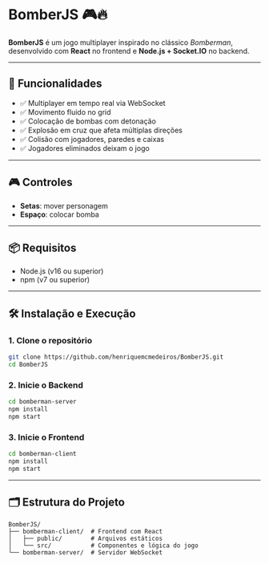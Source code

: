 # BomberJS 🎮🔥

**BomberJS** é um jogo multiplayer inspirado no clássico *Bomberman*, desenvolvido com **React** no frontend e **Node.js + Socket.IO** no backend.

---

## 🧱 Funcionalidades

- ✅ Multiplayer em tempo real via WebSocket
- ✅ Movimento fluido no grid
- ✅ Colocação de bombas com detonação
- ✅ Explosão em cruz que afeta múltiplas direções
- ✅ Colisão com jogadores, paredes e caixas
- ✅ Jogadores eliminados deixam o jogo

---

## 🎮 Controles

- **Setas**: mover personagem  
- **Espaço**: colocar bomba

---

## 📦 Requisitos

- Node.js (v16 ou superior)
- npm (v7 ou superior)

---

## 🛠️ Instalação e Execução

### 1. Clone o repositório

```bash
git clone https://github.com/henriquemcmedeiros/BomberJS.git
cd BomberJS
```

### 2. Inicie o Backend

```bash
cd bomberman-server
npm install
npm start
```

### 3. Inicie o Frontend

```bash
cd bomberman-client
npm install
npm start
```

---

## 🗂️ Estrutura do Projeto

```
BomberJS/
├── bomberman-client/  # Frontend com React
│   ├── public/        # Arquivos estáticos
│   └── src/           # Componentes e lógica do jogo
└── bomberman-server/  # Servidor WebSocket
```
